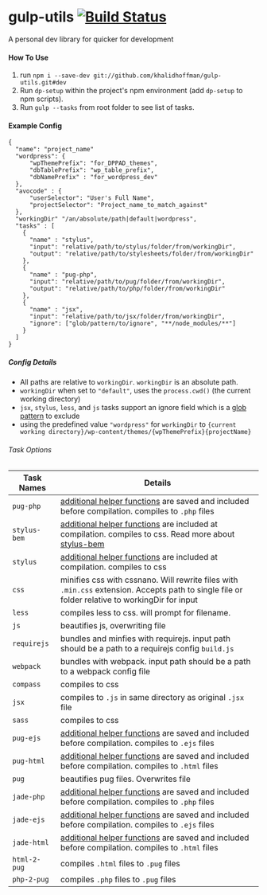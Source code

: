 # gulp-utils [![Build Status](https://travis-ci.org/khalidhoffman/gulp-utils.svg?branch=master)](https://travis-ci.org/khalidhoffman/gulp-utils)
A personal dev library for quicker for development

#### How To Use
1. run `npm i --save-dev git://github.com/khalidhoffman/gulp-utils.git#dev`
2. Run `dp-setup` within the project's npm environment (add `dp-setup` to npm scripts).
3. Run `gulp --tasks` from root folder to see list of tasks.
 
#### Example Config
```
{
  "name": "project_name"
  "wordpress": {
      "wpThemePrefix": "for_DPPAD_themes",
      "dbTablePrefix": "wp_table_prefix",
      "dbNamePrefix" : "for_wordpress_dev"
  },
  "avocode" : {
      "userSelector": "User's Full Name",
      "projectSelector": "Project_name_to_match_against"
  },
  "workingDir" "/an/absolute/path|default|wordpress",
  "tasks" : [
    {
      "name" : "stylus",
      "input": "relative/path/to/stylus/folder/from/workingDir",
      "output": "relative/path/to/stylesheets/folder/from/workingDir"
    },
    {
      "name" : "pug-php",
      "input": "relative/path/to/pug/folder/from/workingDir",
      "output": "relative/path/to/php/folder/from/workingDir"
    },
    {
      "name" : "jsx",
      "input": "relative/path/to/jsx/folder/from/workingDir",
      "ignore": ["glob/pattern/to/ignore", "**/node_modules/**"]
    }
  ]
}
```
 

##### Config Details
* All paths are relative to `workingDir`. `workingDir` is an absolute path.
* `workingDir` when set to `"default"`, uses the `process.cwd()` (the current working directory)
* `jsx`, `stylus`, `less`, and `js` tasks support an ignore field which is a [glob pattern](https://github.com/isaacs/node-glob#glob-primer) to exclude
* using the predefined value `"wordpress"` for `workingDir`  to `{current working directory}/wp-content/themes/{wpThemePrefix}{projectName}`

###### Task Options

Task Names    | Details
--------------|---------
`pug-php`     | [additional helper functions](lib/pug/helpers/_functions.pug) are saved  and included before compilation. compiles to `.php` files
`stylus-bem`  | [additional helper functions](lib/stylus/lib/stylus/) are included at compilation. compiles to css. Read more about [stylus-bem](https://github.com/khaliddpdev/stylus-bem)
`stylus`      | [additional helper functions](lib/stylus/lib/stylus/) are included at compilation. compiles to css
`css`         | minifies css with cssnano. Will rewrite files with `.min.css` extension. Accepts path to single file or folder relative to workingDir for input
`less`        | compiles less to css. will prompt for filename.
`js`          | beautifies js, overwriting file
`requirejs`   | bundles and minfies with requirejs. input path should be a path to a requirejs config `build.js`
`webpack`  | bundles with webpack. input path should be a path to a webpack config file
`compass`     | compiles to css
`jsx`         | compiles to `.js` in same directory as original `.jsx` file
`sass`        | compiles to css
`pug-ejs`     | [additional helper functions](lib/pug/helpers/_functions.pug) are saved  and included before compilation. compiles to `.ejs` files
`pug-html`    | [additional helper functions](lib/pug/helpers/_functions.pug) are saved  and included before compilation. compiles to `.html` files
`pug`         | beautifies pug files. Overwrites file
`jade-php`    | [additional helper functions](lib/jade/helpers/_functions.jade) are saved  and included before compilation. compiles to `.php` files
`jade-ejs`    | [additional helper functions](lib/jade/helpers/_functions.jade) are saved  and included before compilation. compiles to `.ejs` files
`jade-html`   | [additional helper functions](lib/jade/helpers/_functions.jade) are saved  and included before compilation. compiles to `.html` files
`html-2-pug`  | compiles `.html` files to `.pug` files
`php-2-pug`   | compiles `.php` files to `.pug` files
